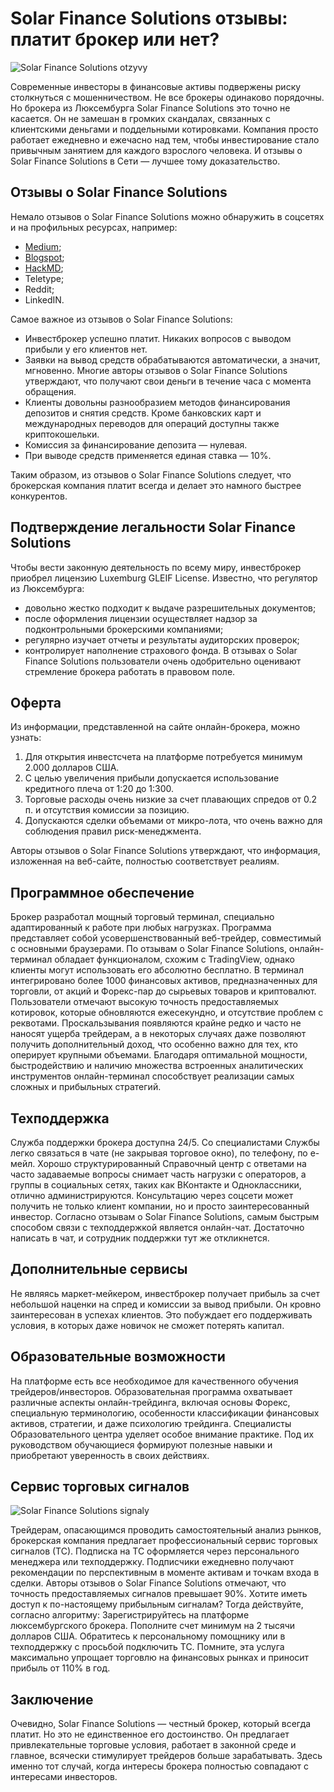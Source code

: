 # Solar Finance Solutions отзывы: платит брокер или нет?
![Solar Finance Solutions otzyvy](https://github.com/user-attachments/assets/baf3ee3c-fd38-411a-9b58-a7e3b06eff1d)

Современные инвесторы в финансовые активы подвержены риску столкнуться с мошенничеством. Не все брокеры одинаково порядочны. Но брокера из Люксембурга Solar Finance Solutions это точно не касается. Он не замешан в громких скандалах, связанных с клиентскими деньгами и поддельными котировками. Компания просто работает ежедневно и ежечасно над тем, чтобы инвестирование стало привычным занятием для каждого взрослого человека. И отзывы о Solar Finance Solutions в Сети — лучшее тому доказательство.
## Отзывы о Solar Finance Solutions
Немало отзывов о Solar Finance Solutions можно обнаружить в соцсетях и на профильных ресурсах, например:
* [Medium](https://medium.com/@Solar_Finance_Solutions/solar-finance-solutions-%D0%BE%D1%82%D0%B7%D1%8B%D0%B2%D1%8B-%D0%BD%D0%B0%D0%B4%D0%B5%D0%B6%D0%BD%D1%8B%D0%B9-%D0%B1%D1%80%D0%BE%D0%BA%D0%B5%D1%80-%D0%B8%D0%BB%D0%B8-%D1%80%D0%B0%D0%B7%D0%B2%D0%BE%D0%B4-89f53a666ef2);
* [Blogspot](https://solarfinan-cesolutions.blogspot.com/2024/11/solar-finance-solutions.html);
* [HackMD](https://hackmd.io/n-gzsEZhQRiy5D1SiEnlzA);
* Teletype;
* Reddit;
* LinkedIN. 

Самое важное из отзывов о Solar Finance Solutions:
* Инвестброкер успешно платит. Никаких вопросов с выводом прибыли у его клиентов нет.
* Заявки на вывод средств обрабатываются автоматически, а значит, мгновенно. Многие авторы отзывов о Solar Finance Solutions утверждают, что получают свои деньги в течение часа с момента обращения.
* Клиенты довольны разнообразием методов финансирования депозитов и снятия средств. Кроме банковских карт и международных переводов для операций доступны также криптокошельки.
* Комиссия за финансирование депозита — нулевая. 
* При выводе средств применяется единая ставка — 10%.

Таким образом, из отзывов о Solar Finance Solutions следует, что брокерская компания платит всегда и делает это намного быстрее конкурентов.
## Подтверждение легальности Solar Finance Solutions
Чтобы вести законную деятельность по всему миру, инвестброкер приобрел лицензию Luxemburg GLEIF License.
Известно, что регулятор из Люксембурга:
* довольно жестко подходит к выдаче разрешительных документов;
* после оформления лицензии осуществляет надзор за подконтрольными брокерскими компаниями;
* регулярно изучает отчеты и результаты аудиторских проверок;
* контролирует наполнение страхового фонда.
В отзывах о Solar Finance Solutions пользователи очень одобрительно оценивают стремление брокера работать в правовом поле.
## Оферта
Из информации, представленной на сайте онлайн-брокера, можно узнать:
1. Для открытия инвестсчета на платформе потребуется минимум 2.000 долларов США.
2. С целью увеличения прибыли допускается использование кредитного плеча от 1:20 до 1:300.
3. Торговые расходы очень низкие за счет плавающих спредов от 0.2 п. и отсутствия комиссии за позицию.
4. Допускаются сделки объемами от микро-лота, что очень важно для соблюдения правил риск-менеджмента.

Авторы отзывов о Solar Finance Solutions утверждают, что информация, изложенная на веб-сайте, полностью соответствует реалиям.
## Программное обеспечение 
Брокер разработал мощный торговый терминал, специально адаптированный к работе при любых нагрузках. Программа представляет собой усовершенствованный веб-трейдер, совместимый с основными браузерами. По отзывам о Solar Finance Solutions, онлайн-терминал обладает функционалом, схожим с TradingView, однако клиенты могут использовать его абсолютно бесплатно.
В терминал интегрировано более 1000 финансовых активов, предназначенных для торговли, от акций и Форекс-пар до сырьевых товаров и криптовалют. Пользователи отмечают высокую точность предоставляемых котировок, которые обновляются ежесекундно, и отсутствие проблем с реквотами. Проскальзывания появляются крайне редко и часто не наносят ущерба трейдерам, а в некоторых случаях даже позволяют получить дополнительный доход, что особенно важно для тех, кто оперирует крупными объемами.
Благодаря оптимальной мощности, быстродействию и наличию множества встроенных аналитических инструментов онлайн-терминал способствует реализации самых сложных и прибыльных стратегий.
## Техподдержка
Служба поддержки брокера доступна 24/5. Со специалистами Службы легко связаться в чате (не закрывая торговое окно), по телефону, по е-мейл. 
Хорошо структурированный Справочный центр с ответами на часто задаваемые вопросы снимает часть нагрузки с операторов, а группы в социальных сетях, таких как ВКонтакте и Одноклассники, отлично администрируются. Консультацию через соцсети может получить не только клиент компании, но и просто заинтересованный инвестор. 
Согласно отзывам о Solar Finance Solutions, самым быстрым способом связи с техподдержкой является онлайн-чат. Достаточно написать в чат, и сотрудник поддержки тут же откликнется.
## Дополнительные сервисы
Не являясь маркет-мейкером, инвестброкер получает прибыль за счет небольшой наценки на спред и комиссии за вывод прибыли. Он кровно заинтересован в успехах клиентов. Это побуждает его поддерживать условия, в которых даже новичок не сможет потерять капитал.
## Образовательные возможности
На платформе есть все необходимое для качественного обучения трейдеров/инвесторов. Образовательная программа охватывает различные аспекты онлайн-трейдинга, включая основы Форекс, специальную терминологию, особенности классификации финансовых активов, стратегии, и даже психологию трейдинга. 
Специалисты Образовательного центра уделяет особое внимание практике. Под их руководством обучающиеся формируют полезные навыки и приобретают уверенность в своих действиях. 
## Сервис торговых сигналов
![Solar Finance Solutions signaly](https://github.com/user-attachments/assets/acf23e0d-26ec-49f7-b63f-cf824a75da05)

Трейдерам, опасающимся проводить самостоятельный анализ рынков, брокерская компания предлагает профессиональный сервис торговых сигналов (ТС). Подписка на ТС оформляется через персонального менеджера или техподдержку.
Подписчики ежедневно получают рекомендации по перспективным в моменте активам и точкам входа в сделки. Авторы отзывов о Solar Finance Solutions отмечают, что точность предоставляемых сигналов превышает 90%. 
Хотите иметь доступ к по-настоящему прибыльным сигналам? Тогда действуйте, согласно алгоритму:
Зарегистрируйтесь на платформе люксембургского брокера.
Пополните счет минимум на 2 тысячи долларов США.
Обратитесь к персональному помощнику или в техподдержку с просьбой подключить ТС.
Помните, эта услуга максимально упрощает торговлю на финансовых рынках и приносит прибыль от 110% в год.
## Заключение
Очевидно, Solar Finance Solutions — честный брокер, который всегда платит. Но это не единственное его достоинство. Он предлагает привлекательные торговые условия, работает в законной среде и главное, всячески стимулирует трейдеров больше зарабатывать. Здесь именно тот случай, когда интересы брокера полностью совпадают с интересами инвесторов.






